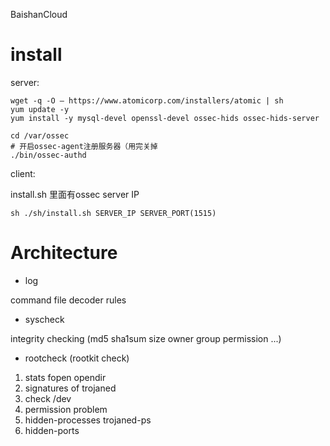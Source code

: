 BaishanCloud

# install

server:

```
wget -q -O – https://www.atomicorp.com/installers/atomic | sh
yum update -y
yum install -y mysql-devel openssl-devel ossec-hids ossec-hids-server

cd /var/ossec
# 开启ossec-agent注册服务器（用完关掉
./bin/ossec-authd
```

client:

install.sh 里面有ossec server IP
```
sh ./sh/install.sh SERVER_IP SERVER_PORT(1515)
```


# Architecture

+ log

command file decoder rules

+ syscheck

integrity checking (md5 sha1sum size owner group permission ...)

+ rootcheck (rootkit check)

1. stats fopen opendir
2. signatures of trojaned
3. check /dev
4. permission problem
5. hidden-processes trojaned-ps
6. hidden-ports
